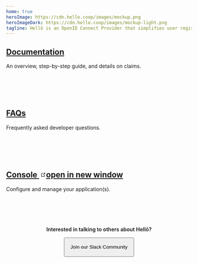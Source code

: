 ```yaml
---
home: true
heroImage: https://cdn.hello.coop/images/mockup.png
heroImageDark: https://cdn.hello.coop/images/mockup-light.png
tagline: Hellō is an OpenID Connect Provider that simplifies user registration and login, allowing you to provide all the choices your users may want in hours instead of days or weeks.
---
```


<div class="features">
  <div class="feature">
    <h2><a href="/documentation/index.html">Documentation</a></h2>
    <p>An overview, step-by-step guide, and details on claims.</p>
  </div>

  <div class="feature">
    <h2><a href="/faqs/index.html">FAQs</a></h2>
    <p>Frequently asked developer questions.</p>
  </div>

  <div class="feature">
    <h2>
      <a href="https://console.hello.dev">
        <span>Console</span>
        <span><svg class="external-link-icon" style="margin-left: 4px; margin-top: 2px;" xmlns="http://www.w3.org/2000/svg" aria-hidden="true" focusable="false" x="0px" y="0px" viewBox="0 0 100 100" width="15" height="15"><path fill="currentColor" d="M18.8,85.1h56l0,0c2.2,0,4-1.8,4-4v-32h-8v28h-48v-48h28v-8h-32l0,0c-2.2,0-4,1.8-4,4v56C14.8,83.3,16.6,85.1,18.8,85.1z"></path><polygon fill="currentColor" points="45.7,48.7 51.3,54.3 77.2,28.5 77.2,37.2 85.2,37.2 85.2,14.9 62.8,14.9 62.8,22.9 71.5,22.9"></polygon></svg><span class="external-link-icon-sr-only">open in new window</span></span>
      </a>
    </h2>
    <p>Configure and manage your application(s).</p>
  </div>

  <div style="display: flex; flex-direction: column; margin: 0 auto; align-items: center; justify-content: center;">
    <p style="font-weight: 600;">Interested in talking to others about Hellō?</p>
    <button @click="join" class="hello-btn-black-and-static">
      Join our Slack Community
    </button>
  </div>
</div>


<div style="position: fixed; width: 100%; left: 0; bottom: 0;" v-pre>
  <wc-footer/>
</div>

<script setup>
  const join = () => {
    joinSlackCommunity('hello.dev')
  }
</script>


<style>
  .features{
    padding-bottom: 8rem !important;
  }

  .feature{
    padding-bottom: 4rem;
  }

  .hello-btn-black-and-static{
    line-height: 16px;
    padding: 16px;
    margin: 0 auto;
  }

  @media (max-width: 719px) {
    .home .feature {
      padding: 0
    }
    .features{
      padding-bottom: 10rem !important;
    }
    .hello-btn-black-and-static{
      margin: 40px auto;
    }
  }

  .feature a:hover{
    border-bottom: 2px solid #303030;
  }

  #links, #copyright, #social-links{
    display: flex;
  }

  .dark .external-link-icon{
    color: #d4d4d4;
  }

  #copyright{
    margin-top: 0.48rem;
  }

  #links, #social-links{
    gap: 0rem 1rem;
  }

  #social-links{
    justify-content: end;
  }
</style>